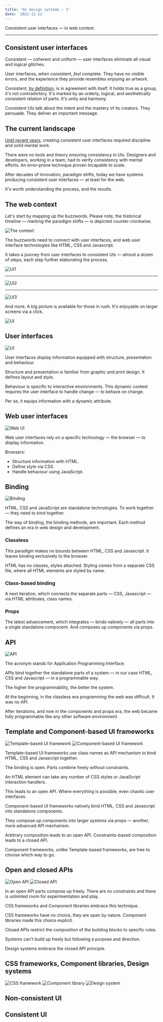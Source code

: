 ```yaml
---
title: 'On design systems — 3'
date: '2021-11-11'
---
```


Consistent user interfaces &mdash; in web context.

<!--more-->

---

## Consistent user interfaces

Consistent &mdash; coherent and uniform &mdash; user interfaces eliminate all visual and logical glitches.

User interfaces, when consistent, _feel_ complete. They have no visible errors, and the experience they provide resembles enjoying an artwork.

Consistent, [by definition](https://www.wordnik.com/words/consistent), is in agreement with itself. It holds true as a group, it's not contradictory. It's marked by an orderly, logical, and aesthetically consistent relation of parts. It's unity and harmony.

Consistent UIs talk about the intent and the mastery of its creators. They persuade. They deliver an important message.

## The current landscape

[Until recent years](http://metamn.io/react/on-design-systems-2/), creating consistent user interfaces required discipline and solid mental work.

There were no tools and theory ensuring consistency in UIs. Designers and developers, working in a team, had to verify consistency with mental efforts. An error-prone technique proven incapable to scale.

After decades of innovation, paradigm shifts, today we have systems producing consistent user interfaces &mdash; at least for the web.

It's worth understanding the process, and the results.

## The web context

Let's start by mapping up the buzzwords.
Please note, the historical timeline &mdash; marking the paradigm shifts &mdash; is depicted counter-clockwise.

![The context](ds-context-black-nologo.png)

The buzzwords need to connect with user interfaces, and web user interface technologies like HTML, CSS and Javascript.

It takes a journey from user interfaces to consistent UIs &mdash; almost a dozen of steps, each step further elaborating the process.

![UI1](ui1.png)

---

![UI2](ui2.png)

---

![UI3](ui3.png)

And more. A big picture is available for those in rush. It's enjoyable on larger screens via a click.

![UI](ui.png)

## User interfaces

![UI](ui1.png)

User interfaces display information equipped with structure, presentation and behaviour.

Structure and presentation is familiar from graphic and print design. It defines layout and style.

Behaviour is specific to interactive environments. This dynamic context requires the user interface to handle change &mdash; to behave on change.

Per se, it equips information with a dynamic attribute.

## Web user interfaces

![Web UI](ui2.png)

Web user interfaces rely on a specific technology &mdash; the browser &mdash; to display information.

Browsers:

- Structure information with HTML.
- Define style via CSS.
- Handle behaviour using JavaScript.

## Binding

![Binding](ui3.png)

HTML, CSS and JavaScript are standalone technologies. To work together &mdash; they need to bind together.

The way of binding, the binding methods, are important. Each method defines an era in web design and development.

### Classless

This paradigm makes no bounds between HTML, CSS and Javascript.
It leaves binding exclusively to the browser.

HTML has no classes, styles attached. Styling comes from a separate CSS file, where all HTML elements are styled by name.

### Class-based binding

A next iteration, which connects the separate parts &mdash; CSS, Javascript &mdash; via HTML attributes, class names.

### Props

The latest advancement, which integrates &mdash; binds natively &mdash; all parts into a single standalone component. And composes up components via props.

## API

![API](ui4.png)

The acronym stands for Application Programming Interface.

APIs bind together the standalone parts of a system &mdash; in our case HTML, CSS and Javascript &mdash; in a programmable way.

The higher the programmability, the better the system.

At the beginning, in the classless era programming the web was difficult. It was no API.

After iterations, and now in the components and props era, the web became fully programmable like any other software environment.

## Template and Component-based UI frameworks

![Template-based UI framework](ui5.png)
![Component-based UI framework](ui6.png)

Template-based UI frameworks use class names as API mechanism to bind HTML, CSS and Javascript together.

The binding is open. Parts combine freely without constraints.

An HTML element can take any number of CSS styles or JavaScript interaction handlers.

This leads to an open API. Where everything is possible, even chaotic user interfaces.

Component-based UI frameworks natively bind HTML, CSS and Javascript into standalone components.

They compose up components into larger systems via props &mdash; another, more advanced API mechanism.

Arbitrary composition leads to an open API. Constraints-based composition leads to a closed API.

Component frameworks, unlike Template-based frameworks, are free to choose which way to go.

## Open and closed APIs

![Open API](ui7.png)
![Closed API](ui8.png)

In an open API parts compose up freely. There are no constraints and there is unlimited room for experimentation and play.

CSS frameworks and Component libraries embrace this technique.

CSS frameworks have no choice, they are open by nature. Component libraries made this choice explicit.

Closed APIs restrict the composition of the building blocks to specific rules.

Systems can't build up freely but following a purpose and direction.

Design systems embrace the closed API principle.

## CSS frameworks, Component libraries, Design systems

![CSS framework](ui9a.png)
![Component library](ui9.png)
![Design system](ui10.png)

## Non-consistent UI

## Consistent UI
